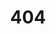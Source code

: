 ---
title: '404'
template: splash
editUrl: false
hero:
  title: '404'
  tagline: Pagina non trovata. Controlla l'URL o prova ad utilizzare la barra di ricerca.
---